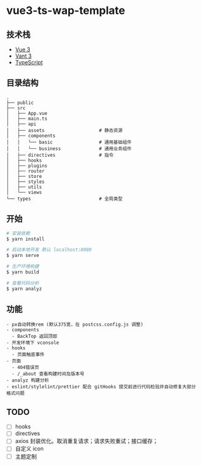 # vue3-ts-wap-template

## 技术栈

- [Vue 3](https://cn.vuejs.org/)
- [Vant 3](https://vant-contrib.gitee.io/vant/#/zh-CN/home)
- [TypeScript](https://www.typescriptlang.org/)

## 目录结构

```
.
├── public
├── src
│   ├── App.vue
│   ├── main.ts
│   ├── api
│   ├── assets                    # 静态资源
│   ├── components
│   │   └── basic                 # 通用基础组件
│   │   └── business              # 通用业务组件
│   ├── directives                # 指令
│   ├── hooks
│   ├── plugins
│   ├── router
│   ├── store
│   ├── styles
│   ├── utils
│   └── views
└── types                         # 全局类型
```

## 开始

```bash
# 安装依赖
$ yarn install

# 启动本地开发 默认 localhost:8080
$ yarn serve

# 生产环境构建
$ yarn build

# 查看代码分析
$ yarn analyz
```

## 功能

```
- px自动转换rem (默认375宽，在 postcss.config.js 调整)
- components
  - BackTop 返回顶部
- 开发环境下 vconsole
- hooks
  - 页面触底事件
- 页面
  - 404错误页
  - /_about 查看构建时间及版本号
- analyz 构建分析
- eslint/stylelint/prettier 配合 gitHooks 提交前进行代码检验并自动修复大部分格式问题
```

## TODO

- [ ] hooks
- [ ] directives
- [ ] axios 封装优化。取消重复请求；请求失败重试；接口缓存；
- [ ] 自定义 icon
- [ ] 主题定制

